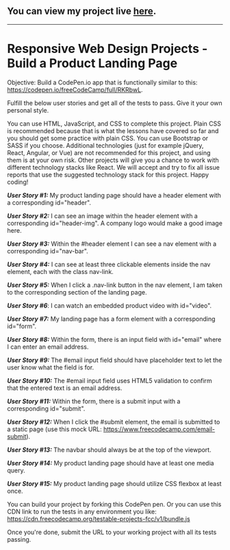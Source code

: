 ## You can view my project live [here](https://codepen.io/saurabhc24/full/poyzzOL).
----

# Responsive Web Design Projects - Build a Product Landing Page #
Objective: Build a CodePen.io app that is functionally similar to this: https://codepen.io/freeCodeCamp/full/RKRbwL.

Fulfill the below user stories and get all of the tests to pass. Give it your own personal style.

You can use HTML, JavaScript, and CSS to complete this project. Plain CSS is recommended because that is what the lessons have covered so far and you should get some practice with plain CSS. You can use Bootstrap or SASS if you choose. Additional technologies (just for example jQuery, React, Angular, or Vue) are not recommended for this project, and using them is at your own risk. Other projects will give you a chance to work with different technology stacks like React. We will accept and try to fix all issue reports that use the suggested technology stack for this project. Happy coding!

***User Story #1:*** My product landing page should have a header element with a corresponding id="header".

***User Story #2:*** I can see an image within the header element with a corresponding id="header-img". A company logo would make a good image here.

***User Story #3:*** Within the #header element I can see a nav element with a corresponding id="nav-bar".

***User Story #4:*** I can see at least three clickable elements inside the nav element, each with the class nav-link.

***User Story #5:*** When I click a .nav-link button in the nav element, I am taken to the corresponding section of the landing page.

***User Story #6***: I can watch an embedded product video with id="video".

***User Story #7:*** My landing page has a form element with a corresponding id="form".

***User Story #8:*** Within the form, there is an input field with id="email" where I can enter an email address.

***User Story #9:*** The #email input field should have placeholder text to let the user know what the field is for.

***User Story #10:*** The #email input field uses HTML5 validation to confirm that the entered text is an email address.

***User Story #11:*** Within the form, there is a submit input with a corresponding id="submit".

***User Story #12:*** When I click the #submit element, the email is submitted to a static page (use this mock URL: https://www.freecodecamp.com/email-submit).

***User Story #13:*** The navbar should always be at the top of the viewport.

***User Story #14:*** My product landing page should have at least one media query.

***User Story #15:*** My product landing page should utilize CSS flexbox at least once.

You can build your project by forking this CodePen pen. Or you can use this CDN link to run the tests in any environment you like: https://cdn.freecodecamp.org/testable-projects-fcc/v1/bundle.js

Once you're done, submit the URL to your working project with all its tests passing.
